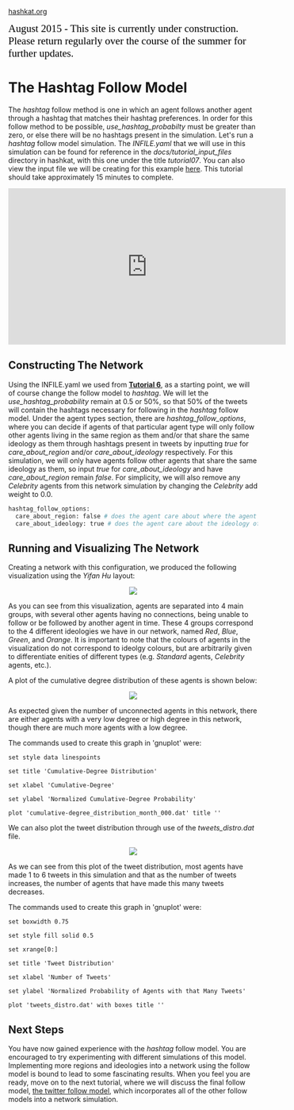 [hashkat.org](http://hashkat.org)

<span style="color:black; font-family:Georgia; font-size:1.5em;">August 2015 - This site is currently under construction. Please return regularly over the course of the summer for further updates. </span>

# The Hashtag Follow Model

The *hashtag* follow method is one in which an agent follows another agent through a hashtag that matches their hashtag preferences. In order for this follow method to be possible, *use_hashtag_probabilty* must be greater than zero, or else there will be no hashtags present in the simulation. Let's run a *hashtag* follow model simulation. The *INFILE.yaml* that we will use in this simulation can be found for reference in the *docs/tutorial_input_files* directory in hashkat, with this one under the title *tutorial07*. You can also view the input file we will be creating for this example [here](https://github.com/hashkat/hashkat/blob/master/docs/tutorial_input_files/tutorial07/INFILE.yaml). This tutorial should take approximately 15 minutes to complete.

<iframe width="560" height="315" src="https://www.youtube.com/embed/szo8_lx4Rzc" frameborder="0" allowfullscreen></iframe>

## Constructing The Network

Using the INFILE.yaml we used from [**Tutorial 6**](https://github.com/hashkat/hashkat/blob/master/docs/tutorial_input_files/tutorial06/INFILE.yaml), as a starting point, we will of course change the follow model to *hashtag*. We will let the *use_hashtag_probability* remain at 0.5 or 50%, so that 50% of the tweets will contain the hashtags necessary for following in the *hashtag* follow model. Under the agent types section, there are *hashtag_follow_options*, where you can decide if agents of that particular agent type will only follow other agents living in the same region as them and/or that share the same ideology as them through hashtags present in tweets by inputting *true* for *care_about_region* and/or *care_about_ideology* respectively. For this simulation, we will only have agents follow other agents that share the same ideology as them, so input *true* for *care_about_ideology* and have *care_about_region* remain *false*. For simplicity, we will also remove any *Celebrity* agents from this network simulation by changing the *Celebrity* add weight to 0.0.

```python
hashtag_follow_options:
  care_about_region: false # does the agent care about where the agent they will follow is from?
  care_about_ideology: true # does the agent care about the ideology of the agent they will follow?
```

## Running and Visualizing The Network

Creating a network with this configuration, we produced the following visualization using the *Yifan Hu* layout:

<p align='center'>
<img src='../img/tutorial07/visualization.png'>
</p>

As you can see from this visualization, agents are separated into 4 main groups, with several other agents having no connections, being unable to follow or be followed by another agent in time. These 4 groups correspond to the 4 different ideologies we have in our network, named *Red*, *Blue*, *Green*, and *Orange*. It is important to note that the colours of agents in the visualization do not correspond to ideolgy colours, but are arbitrarily given to differentiate enities of different types (e.g. *Standard* agents, *Celebrity* agents, etc.).

A plot of the cumulative degree distribution of these agents is shown below:

<p align='center'>
<img src='../img/tutorial07/cumulative-degree_distribution_month_000.svg'>
</p>

As expected given the number of unconnected agents in this network, there are either agents with a very low degree or high degree in this network, though there are much more agents with a low degree.

The commands used to create this graph in 'gnuplot' were:

`set style data linespoints`

`set title 'Cumulative-Degree Distribution'`

`set xlabel 'Cumulative-Degree'`

`set ylabel 'Normalized Cumulative-Degree Probability'`

`plot 'cumulative-degree_distribution_month_000.dat' title ''`

We can also plot the tweet distribution through use of the *tweets_distro.dat* file.

<p align='center'>
<img src='../img/tutorial07/tweets_distro.svg'>
</p>

As we can see from this plot of the tweet distribution, most agents have made 1 to 6 tweets in this simulation and that as the number of tweets increases, the number of agents that have made this many tweets decreases.

The commands used to create this graph in 'gnuplot' were:

`set boxwidth 0.75`

`set style fill solid 0.5`

`set xrange[0:]`

`set title 'Tweet Distribution'`

`set xlabel 'Number of Tweets'`

`set ylabel 'Normalized Probability of Agents with that Many Tweets'`

`plot 'tweets_distro.dat' with boxes title ''`

## Next Steps

You have now gained experience with the *hashtag* follow model. You are encouraged to try experimenting with different simulations of this model. Implementing more regions and ideologies into a network using the follow model is bound to lead to some fascinating results. When you feel you are ready, move on to the next tutorial, where we will discuss the final follow model, [the twitter follow model](http://docs.hashkat.org/en/latest/tutorial08/), which incorporates all of the other follow models into a network simulation.